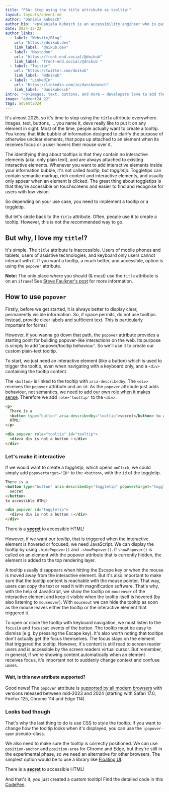 ```yaml
---
title: "PSA: Stop using the title attribute as tooltip!"
layout: layouts/advent.md
author: "Daniela Kubesch"
author_bio: "<p>Daniela Kubesch is an accessibility engineer who is passionate about user experience and inclusive design. She strongly believes in equality and inclusion and is committed to making digital services accessible. Daniela is also a co-creator of <a href='https://a11yphant.com'>a11yphant.com</a>, a platform that teaches the basics of web accessibility.</p>"
date: 2024-12-22
author_links:
  - label: "Website/Blog"
    url: "https://dnikub.dev"
    link_label: "dnikub.dev"
  - label: "Mastodon"
    url: "https://front-end.social/@dnikub"
    link_label: "front-end.social/@dnikub "
  - label: "Twitter"
    url: "https://twitter.com/dnikub"
    link_label: "@dnikub"
  - label: "LinkedIn"
    url: "https://linkedin.com/in/danikubesch"
    link_label: "danikubesch"
intro: "<p>Images, text, buttons, and more — developers love to add the title attribute to any element in sight, in 99% of cases to create a tooltip. The issue is that the title attribute isn't accessible. But don't worry, the popover attribute has got you covered!</p>"
image: "advent24_22"
tags: advent2024
---
```


It's almost 2025, so it's time to stop using the `title` attribute everywhere. Images, text, buttons, ... you name it, devs really like to put it on any element in sight. Most of the time, people actually want to create a tooltip. You know, that little bubble of information designed to clarify the purpose of otherwise unclear elements, that pops up attached to an element when its receives focus or a user hovers their mouse over it.

The identifying thing about tooltips is that they contain no interactive elements (aka. only plain text), and are always attached to existing interactive elements.
Whenever you want to add interactive elements inside your information bubble, it's not called _tooltip_, but _toggletip_. Toggletips can contain semantic markup, rich content and interactive elements, and usually only appear when an element is clicked. The great thing about toggletips is that they're accessible on touchscreens and easier to find and recognise for users with low vision.

So depending on your use case, you need to implement a tooltip or a toggletip.

But let's circle back to the `title` attribute. Often, people use it to create a tooltip. However, this is not the recommended way to go.

## But why, I love my `title`!?

It's simple. The `title` attribute is inaccessible. Users of mobile phones and tablets, users of assistive technologies, and keyboard only users cannot interact with it.
If you want a tooltip, a much better, and accessible, option is using the `popover` attribute.

**Note:** The only place where you should (& must) use the `title` attribute is on an `iframe`! See [Steve Faulkner's post](https://html5accessibility.com/stuff/2021/08/26/named-and-framed/) for more information.

## How to use `popover`

Firstly, before we get started, it is always better to display clear, permanently visible information. So, if space permits, do not use tooltips. Instead, provide clear labels and sufficient text. This is particularly important for forms!

However, if you wanna go down that path, the `popover` attribute provides a starting point for building popover-like interactions on the web. Its purpose is simply to add 'popover/tooltip behaviour'. So we'll use it to create our custom plain-text tooltip.

To start, we just need an interactive element (like a button) which is used to trigger the tooltip, even when navigating with a keyboard only, and a `<div>` containing the tooltip content.

The `<button>` is linked to the tooltip with `aria-describedby`.
The `<div>` receives the `popover` attribute and an `id`.
As the `popover` attribute just adds behaviour, not semantics, we need to [add our own role when it makes sense](https://hidde.blog/popover-semantics/). Therefore we add `role='tooltip'` to the `<div>`.

```html
<p>
  There is a
  <button type="button" aria-describedby="tooltip">secret</button> to accessible
  HTML!
</p>

<div popover role="tooltip" id="tooltip">
  <div>a div is not a button ✨</div>
</div>
```

### Let's make it interactive

If we would want to create a _toggletip_, which opens `onClick`, we could simply add `popovertarget="ID"` to the `<button>`, with the `id` of the toggletip.

```html
There is a 
<button type="button" aria-describedby="toggletip" popovertarget="toggletip">
  secret
</button>
to accessible HTML!

<div popover id="toggletip">
  <div>a div is not a button ✨</div>
</div>
```

<div class="demo-toggletip">

There is a <button type="button" class="popoverbutton togglebutton" aria-describedby="toggletip" popovertarget="toggletip">secret</button> to accessible HTML!

<div popover id="toggletip">
  <div class="tooltip-content">a div is not a button ✨</div>
</div>

</div>

However, if we want our _tooltip_, that is triggered when the interactive element is hovered or focused, we need JavaScript.
We can display the tooltip by using `.hidePopover()` and `.showPopover()`.
If `showPopover()` is called on an element with the popover attribute that is currently hidden, the element is added to the top rendering layer.

A tooltip usually disappears when hitting the Escape key or when the mouse is moved away from the interactive element.
But it's also important to make sure that the tooltip content is reachable with the mouse pointer. That way, users can copy the text or read it with magnification software.
That's why, with the help of JavaScript, we show the tooltip on `mouseover` of the interactive element and keep it visible when the tooltip itself is hovered (by also listening to `mouseover`).
With `mouseout` we can hide the tooltip as soon as the mouse leaves either the tooltip or the interactive element that triggered it.

To open or close the tooltip with keyboard navigation, we must listen to the `focusin` and `focusout` events of the button.
The tooltip must be easy to dismiss (e.g. by pressing the Escape key).
It's also worth noting that tooltips don't actually get the focus themselves. The focus stays on the element that triggered the tooltip.
However, it's content is still read to screen reader users and is accessible by the screen readers virtual cursor.
But remember, in general, if we're showing content automatically when an element receives focus, it's important not to suddenly change context and confuse users.

#### Wait, is this new attribute supported?

Good news! The `popover` attribute is [supported by all modern browsers](https://caniuse.com/?search=popover) with versions released between mid-2023 and 2024 (starting with Safari 17.0, Firefox 125, Chrome 114 and Edge 114).

### Looks bad though

That's why the last thing to do is use CSS to style the tooltip.
If you want to change how the tooltip looks when it's displayed, you can use the `:popover-open` pseudo-class.

We also need to make sure the tooltip is correctly positioned.
We can use `position-anchor` and `position-area` for Chrome and Edge, but they're still in the experimental phase, so we need an alternative for other browsers. The simplest option would be to use a library like [Floating UI](https://floating-ui.com/).

<style>
  html {
    --anchor-name: --tooltip;
    }
.popoverbutton {
  font-size: 20px;
  font-family: sans-serif;
  font-weight: 600;
}
.demo-toggletip {
    --anchor-name: --toggletip;
}
.popoverbutton {
  all: unset;
  padding: 0;
  margin: 0;
  background: none;
  border: none;
  border-bottom: 1px dashed #000;
  anchor-name: var(--anchor-name);
  font-weight: bold;
}
.popoverbutton:hover {
  background: transparent;
}
[popover] {
  overflow: visible;
  padding: 0;
  margin: 0;
  border: none;
  background: none;
  position-anchor: var(--anchor-name);
  position-area: var(--popover-inset-area, block-start);
  opacity: 0;
}
[popover]:popover-open {
    opacity: 1;
}
.tooltip-content {
  position: relative;
  text-align: center;
  line-height: 1.2;
  max-inline-size: max-content;
  background-color: #0a0a0a;
  color: #f2f2f2;
  border: 2px solid #f2f2f2;
  border-radius: 0.4rem;
  padding: 0.5rem 0.75rem;
  font-size: 16px;
  font-weight: 400;
  margin-bottom: 0.25rem;
}
.tooltip-content:after {
  font-size: 20px;
  content: "";
  position: absolute;
  bottom: -25%;
  left: 45%;
  transform: rotate(180deg);
  clip-path: polygon(50% 0%, 0% 100%, 100% 100%);
  width: 1.25rem;
  height: 0.75rem;
  background-color: #0a0a0a;
}
</style>

<p>
  There is a
  <!-- interactive element triggering the tooltip -->
  <button
    type="button"
    aria-describedby="tooltip"
    class="popoverbutton js-button">
      secret
  </button> to accessible HTML!
</p>

<!-- The custom tooltip -->
<div
     popover
     role="tooltip"
     id="tooltip"
     class="js-content">
  <div class="tooltip-content">
    a div is not a button ✨
  </div>
</div>

<script>
  const tooltip = document.querySelector('.js-content');
const tooltipTrigger = document.querySelector('.js-button');
const openTooltip = () => {
  tooltip.showPopover()
};
const closeTooltip = () => {
  tooltip.hidePopover()
};
tooltipTrigger.addEventListener('mouseover', openTooltip);
tooltip.addEventListener('mouseover', openTooltip);
tooltipTrigger.addEventListener('mouseout', closeTooltip);
tooltip.addEventListener('mouseout', closeTooltip);
tooltipTrigger.addEventListener('focusin', openTooltip);
tooltipTrigger.addEventListener('focusout', closeTooltip);
</script>

And that's it, you just created a custom tooltip!
Find the detailed code in this [CodePen](https://codepen.io/dnikub/pen/PwYqwJE).
